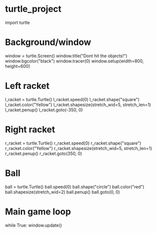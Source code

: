 # turtle_project
import turtle

# Background/window
window = turtle.Screen()
window.title("Dont hit the objects!")
window.bgcolor("black")
window.tracer(0)
window.setup(width=800, height=600)

# Left racket
l_racket = turtle.Turtle()
l_racket.speed(0)
l_racket.shape("square")
l_racket.color("Yellow")
l_racket.shapesize(stretch_wid=5, stretch_len=1)
l_racket.penup()
l_racket.goto(-350, 0)

# Right racket
r_racket = turtle.Turtle()
r_racket.speed(0)
r_racket.shape("square")
r_racket.color("Yellow")
r_racket.shapesize(stretch_wid=5, stretch_len=1)
r_racket.penup()
r_racket.goto(350, 0)

# Ball
ball = turtle.Turtle()
ball.speed(0)
ball.shape("circle")
ball.color("red")
ball.shapesize(stretch_wid=2)
ball.penup()
ball.goto(0, 0)




# Main game loop
while True:
    window.update()

